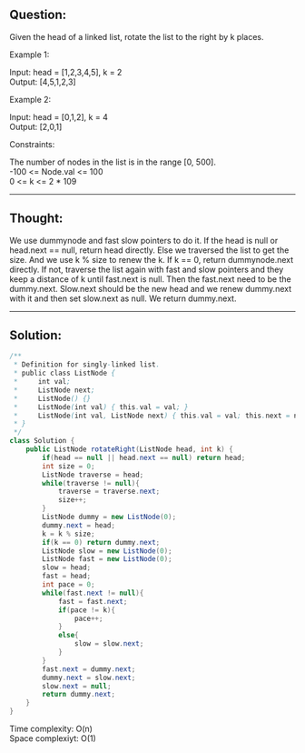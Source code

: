 ## Question:

Given the head of a linked list, rotate the list to the right by k places.  
 
Example 1:  


Input: head = [1,2,3,4,5], k = 2  
Output: [4,5,1,2,3]  

Example 2:  

Input: head = [0,1,2], k = 4  
Output: [2,0,1]  

Constraints:  

The number of nodes in the list is in the range [0, 500].  
-100 <= Node.val <= 100  
0 <= k <= 2 * 109  

---
## Thought: 
We use dummynode and fast slow pointers to do it. If the head is null or head.next == null, return head directly. Else we traversed the list 
to get the size. And we use k % size to renew the k. If k == 0, return dummynode.next directly. If not, traverse the list again with fast and slow 
pointers and they keep a distance of k until fast.next is null. Then the fast.next need to be the dummy.next. Slow.next should be the new head and we renew 
dummy.next with it and then set slow.next as null. We return dummy.next.

---
## Solution:
```Java
/**
 * Definition for singly-linked list.
 * public class ListNode {
 *     int val;
 *     ListNode next;
 *     ListNode() {}
 *     ListNode(int val) { this.val = val; }
 *     ListNode(int val, ListNode next) { this.val = val; this.next = next; }
 * }
 */
class Solution {
    public ListNode rotateRight(ListNode head, int k) {
        if(head == null || head.next == null) return head;
        int size = 0;
        ListNode traverse = head;
        while(traverse != null){
            traverse = traverse.next;
            size++;
        }
        ListNode dummy = new ListNode(0);
        dummy.next = head;
        k = k % size;
        if(k == 0) return dummy.next;
        ListNode slow = new ListNode(0);
        ListNode fast = new ListNode(0);
        slow = head;
        fast = head;
        int pace = 0;
        while(fast.next != null){
            fast = fast.next;
            if(pace != k){
                pace++; 
            }
            else{
                slow = slow.next;
            }
        }
        fast.next = dummy.next;
        dummy.next = slow.next;
        slow.next = null;
        return dummy.next;
    }
}
```
Time complexity: O(n)  
Space complexiyt: O(1)
